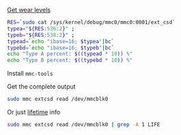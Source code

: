 [Get wear levels](https://electronics.stackexchange.com/questions/218914/how-long-until-my-emmc-is-dead)

```bash
RES=`sudo cat /sys/kernel/debug/mmc0/mmc0:0001/ext_csd`
typea="${RES:536:2}" ;
typeb="${RES:538:2}" ;
typead=`echo "ibase=16; $typea"|bc`
typebd=`echo "ibase=16; $typeb"|bc`
echo "Type A percent: $((typead * 10)) %"
echo "Type B percent: $((typebd * 10)) %"
```

Install `mmc-tools`

Get the complete output
```bash
sudo mmc extcsd read /dev/mmcblk0
```

Or just [lifetime](https://developer.toradex.com/knowledge-base/emmc-linux#Health_Status_as_Defined_in_the_eMMC_50_Standard_Onwards) info
```bash
sudo mmc extcsd read /dev/mmcblk0 | grep -A 1 LIFE
```
